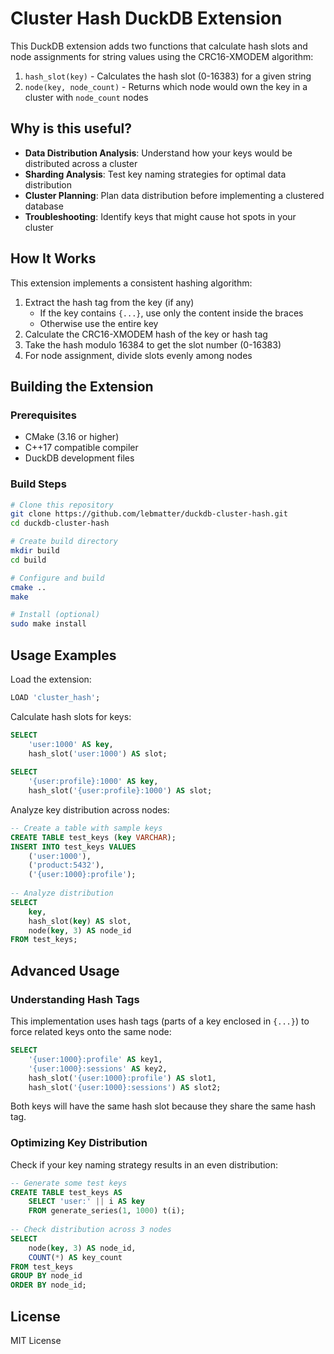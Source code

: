 # Cluster Hash DuckDB Extension

This DuckDB extension adds two functions that calculate hash slots and node assignments for string values using the CRC16-XMODEM algorithm:

1. `hash_slot(key)` - Calculates the hash slot (0-16383) for a given string
2. `node(key, node_count)` - Returns which node would own the key in a cluster with `node_count` nodes

## Why is this useful?

- **Data Distribution Analysis**: Understand how your keys would be distributed across a cluster
- **Sharding Analysis**: Test key naming strategies for optimal data distribution
- **Cluster Planning**: Plan data distribution before implementing a clustered database
- **Troubleshooting**: Identify keys that might cause hot spots in your cluster

## How It Works

This extension implements a consistent hashing algorithm:

1. Extract the hash tag from the key (if any)
   - If the key contains `{...}`, use only the content inside the braces
   - Otherwise use the entire key
2. Calculate the CRC16-XMODEM hash of the key or hash tag
3. Take the hash modulo 16384 to get the slot number (0-16383)
4. For node assignment, divide slots evenly among nodes

## Building the Extension

### Prerequisites

- CMake (3.16 or higher)
- C++17 compatible compiler
- DuckDB development files

### Build Steps

```bash
# Clone this repository
git clone https://github.com/lebmatter/duckdb-cluster-hash.git
cd duckdb-cluster-hash

# Create build directory
mkdir build
cd build

# Configure and build
cmake ..
make

# Install (optional)
sudo make install
```

## Usage Examples

Load the extension:

```sql
LOAD 'cluster_hash';
```

Calculate hash slots for keys:

```sql
SELECT 
    'user:1000' AS key,
    hash_slot('user:1000') AS slot;
    
SELECT 
    '{user:profile}:1000' AS key,
    hash_slot('{user:profile}:1000') AS slot;
```

Analyze key distribution across nodes:

```sql
-- Create a table with sample keys
CREATE TABLE test_keys (key VARCHAR);
INSERT INTO test_keys VALUES
    ('user:1000'),
    ('product:5432'),
    ('{user:1000}:profile');
    
-- Analyze distribution
SELECT 
    key,
    hash_slot(key) AS slot,
    node(key, 3) AS node_id
FROM test_keys;
```

## Advanced Usage

### Understanding Hash Tags

This implementation uses hash tags (parts of a key enclosed in `{...}`) to force related keys onto the same node:

```sql
SELECT 
    '{user:1000}:profile' AS key1,
    '{user:1000}:sessions' AS key2,
    hash_slot('{user:1000}:profile') AS slot1,
    hash_slot('{user:1000}:sessions') AS slot2;
```

Both keys will have the same hash slot because they share the same hash tag.

### Optimizing Key Distribution

Check if your key naming strategy results in an even distribution:

```sql
-- Generate some test keys
CREATE TABLE test_keys AS 
    SELECT 'user:' || i AS key 
    FROM generate_series(1, 1000) t(i);
    
-- Check distribution across 3 nodes
SELECT 
    node(key, 3) AS node_id,
    COUNT(*) AS key_count
FROM test_keys
GROUP BY node_id
ORDER BY node_id;
```

## License

MIT License